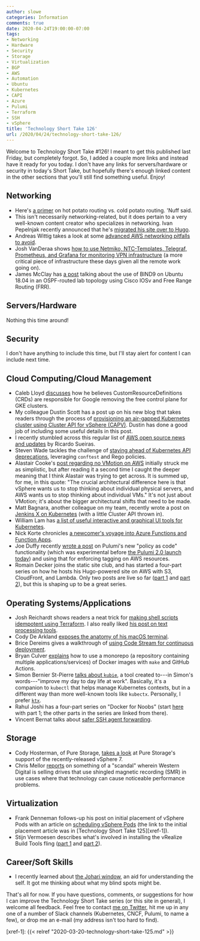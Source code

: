 ```yaml
---
author: slowe
categories: Information
comments: true
date: 2020-04-24T19:00:00-07:00
tags:
- Networking
- Hardware
- Security
- Storage
- Virtualization
- BGP
- AWS
- Automation
- Ubuntu
- Kubernetes
- CAPI
- Azure
- Pulumi
- Terraform
- SSH
- vSphere
title: 'Technology Short Take 126'
url: /2020/04/24/technology-short-take-126/
---
```


Welcome to Technology Short Take #126! I meant to get this published last Friday, but completely forgot. So, I added a couple more links and instead have it ready for you today. I don't have any links for servers/hardware or security in today's Short Take, but hopefully there's enough linked content in the other sections that you'll still find something useful. Enjoy!<!--more-->

## Networking

* Here's [a primer][link-2] on hot potato routing vs. cold potato routing. 'Nuff said.
* This isn't necessarily networking-related, but it does pertain to a very well-known content creator who specializes in networking. Ivan Pepelnjak recently announced that he's [migrated his site over to Hugo][link-6].
* Andreas Wittig takes a look at some [advanced AWS networking pitfalls to avoid][link-11].
* Josh VanDeraa shows [how to use Netmiko, NTC-Templates, Telegraf, Prometheus, and Grafana for monitoring VPN infrastructure][link-17] (a more critical piece of infrastructure these days given all the remote work going on).
* James McClay has [a post][link-32] talking about the use of BIND9 on Ubuntu 18.04 in an OSPF-routed lab topology using Cisco IOSv and Free Range Routing (FRR).

## Servers/Hardware

Nothing this time around!

## Security

I don't have anything to include this time, but I'll stay alert for content I can include next time.

## Cloud Computing/Cloud Management

* Caleb Lloyd [discusses][link-3] how he believes CustomResourceDefinitions (CRDs) are responsible for Google removing the free control plane for GKE clusters.
* My colleague Dustin Scott has a post up on his new blog that takes readers through the process of [provisioning an air-gapped Kubernetes cluster using Cluster API for vSphere (CAPV)][link-9]. Dustin has done a good job of including some useful details in this post.
* I recently stumbled across this regular list of [AWS open source news and updates][link-10] by Ricardo Sueiras.
* Steven Wade tackles the challenge of [staying ahead of Kubernetes API deprecations][link-12], leveraging `conftest` and Rego policies.
* Alastair Cooke's [post regarding no VMotion on AWS][link-15] initially struck me as simplistic, but after reading it a second time I caught the deeper meaning that I think Alastair was trying to get across. It is summed up, for me, in this quote: "The crucial architectural difference here is that vSphere wants us to stop thinking about individual physical servers, and AWS wants us to stop thinking about individual VMs." It's not just about VMotion; it's about the bigger architectural shifts that need to be made.
* Matt Bagnara, another colleague on my team, recently wrote a post on [Jenkins X on Kubernetes][link-19] (with a little Cluster API thrown in).
* William Lam has [a list of useful interactive and graphical UI tools for Kubernetes][link-20].
* Nick Korte chronicles [a newcomer's voyage into Azure Functions and Function Apps][link-21].
* Joe Duffy recently [wrote a post][link-22] on Pulumi's new "policy as code" functionality (which was experimental before [the Pulumi 2.0 launch today][link-29]) and using that for enforcing tagging on AWS resources.
* Romain Decker joins the static site club, and has started a four-part series on how he hosts his Hugo-powered site on AWS with S3, CloudFront, and Lambda. Only two posts are live so far ([part 1][link-30] and [part 2][link-31]), but this is shaping up to be a great series.

## Operating Systems/Applications

* Josh Reichardt shows readers a neat trick for [making shell scripts idempotent using Terraform][link-7]. I also really liked [his post on text processing tools][link-8].
* Cody De Arkland [exposes the anatomy of his macOS terminal][link-14].
* Brice Dereims gives a walkthrough of [using Code Stream for continuous deployment][link-16].
* Bryan Culver [explains][link-18] how to use a monorepo (a repository containing multiple applications/services) of Docker images with `make` and GitHub Actions.
* Simon Bernier St-Pierre [talks about `kubie`][link-25], a tool created to---in Simon's words---"improve my day to day life at work". Basically, it's a companion to `kubectl` that helps manage Kubernetes contexts, but in a different way than more well-known tools like `kubectx`. Personally, I prefer [`ktx`][link-26].
* Rahul Joshi has a four-part series on "Docker for Noobs" (start [here][link-27] with part 1; the other parts in the series are linked from there).
* Vincent Bernat talks about [safer SSH agent forwarding][link-28].

## Storage

* Cody Hosterman, of Pure Storage, [takes a look][link-13] at Pure Storage's support of the recently-released vSphere 7.
* Chris Mellor [reports][link-24] on something of a "scandal" wherein Western Digital is selling drives that use shingled magnetic recording (SMR) in use cases where that technology can cause noticeable performance problems.

## Virtualization

* Frank Denneman follows-up his post on initial placement of vSphere Pods with an article on [scheduling vSphere Pods][link-1] (the link to the initial placement article was in [Technology Short Take 125][xref-1]).
* Stijn Vermoesen describes what's involved in installing the vRealize Build Tools fling ([part 1][link-4] and [part 2][link-5]).

## Career/Soft Skills

* I recently learned about [the Johari window][link-23], an aid for understanding the self. It got me thinking about what my blind spots might be.

That's all for now. If you have questions, comments, or suggestions for how I can improve the Technology Short Take series (or this site in general), I welcome all feedback. Feel free to contact [me on Twitter][link-99], hit me up in any one of a number of Slack channels (Kubernetes, CNCF, Pulumi, to name a few), or drop me an e-mail (my address isn't too hard to find).

[link-1]: https://frankdenneman.nl/2020/03/20/scheduling-vsphere-pods/
[link-2]: http://bgphelp.com/2017/04/25/hot-potato-vs-cold-potato-routing/
[link-3]: https://caleblloyd.com/software/crds-killed-free-kubernetes-control-plane/
[link-4]: https://blog.stijnvermoesen.be/2020/03/installing-vrealize-build-tools-part-1/
[link-5]: https://blog.stijnvermoesen.be/2020/03/installing-vrealize-build-tools-part-2/
[link-6]: https://blog.ipspace.net/2020/03/ipspace-blog-runs-on-hugo.html
[link-7]: https://thepracticalsysadmin.com/idempotent-shell-scripts-with-terraform/
[link-8]: https://thepracticalsysadmin.com/untangling-various-text-processing-cli-tools/
[link-9]: https://ihazcloudthings.xyz/posts/2/
[link-10]: https://blog.beachgeek.co.uk/posts/aws-open-source-news-and-updates-no-13-46fg/
[link-11]: https://cloudonaut.io/advanved-aws-networking-pitfalls-that-you-should-avoid/
[link-12]: https://medium.com/@swade1987/deprek8ion-staying-ahead-of-k8s-api-deprecations-a378aed8d0a4
[link-13]: https://www.codyhosterman.com/2020/04/vsphere-7-and-pure-storage-is-here/
[link-14]: https://www.thehumblelab.com/anatomy-of-my-macos-terminal/
[link-15]: http://demitasse.co.nz/2020/03/aws-surprises-no-vmotion/
[link-16]: https://blog.cloud-garage.net/continuous-deployment/
[link-17]: http://blog.networktocode.com/post/using_python_and_telegraf_for_metrics/
[link-18]: https://www.bryanculver.com/2020/03/30/docker-build-monorepo-github.html
[link-19]: https://bagnaram.github.io/blog/2020/03/23/capa
[link-20]: https://www.virtuallyghetto.com/2020/04/useful-interactive-terminal-and-graphical-ui-tools-for-kubernetes.html
[link-21]: http://blog.thenetworknerd.com/2020/02/28/a-first-voyage-into-azure-functions-and-function-apps/
[link-22]: https://www.pulumi.com/blog/automatically-enforcing-aws-resource-tagging-policies/
[link-23]: http://www.xplaner.com/johariwindow/
[link-24]: https://blocksandfiles.com/2020/04/14/wd-red-nas-drives-shingled-magnetic-recording/
[link-25]: https://blog.sbstp.ca/introducing-kubie/
[link-26]: https://github.com/heptiolabs/ktx
[link-27]: https://rjdesignz.com/development/docker-for-noobs-part-1-what-is-docker/
[link-28]: https://vincent.bernat.ch/en/blog/2020-safer-ssh-agent-forwarding
[link-29]: https://www.pulumi.com/blog/pulumi-2-0/
[link-30]: https://cloudmaniac.net/wordpress-to-hugo-migration-1-why/
[link-31]: https://cloudmaniac.net/wordpress-to-hugo-migration-2-hosting/
[link-32]: https://www.questioncomputer.com/bind9-dns-server-on-ubuntu-18-04-linux-w-cisco-routing/
[link-99]: https://twitter.com/scott_lowe
[xref-1]: {{< relref "2020-03-20-technology-short-take-125.md" >}}
